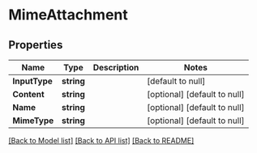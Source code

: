 # MimeAttachment

## Properties
Name | Type | Description | Notes
------------ | ------------- | ------------- | -------------
**InputType** | **string** |  | [default to null]
**Content** | **string** |  | [optional] [default to null]
**Name** | **string** |  | [optional] [default to null]
**MimeType** | **string** |  | [optional] [default to null]

[[Back to Model list]](../README.md#documentation-for-models) [[Back to API list]](../README.md#documentation-for-api-endpoints) [[Back to README]](../README.md)


